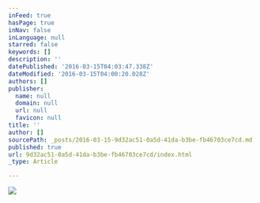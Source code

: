 ```yaml
---
inFeed: true
hasPage: true
inNav: false
inLanguage: null
starred: false
keywords: []
description: ''
datePublished: '2016-03-15T04:03:47.338Z'
dateModified: '2016-03-15T04:00:20.028Z'
authors: []
publisher:
  name: null
  domain: null
  url: null
  favicon: null
title: ''
author: []
sourcePath: _posts/2016-03-15-9d32ac51-0a5d-41da-b3be-fb46703ce7cd.md
published: true
url: 9d32ac51-0a5d-41da-b3be-fb46703ce7cd/index.html
_type: Article

---
```

![](https://the-grid-user-content.s3-us-west-2.amazonaws.com/67bc0b2d-acda-4145-86db-b84c9ee38db4.jpg)